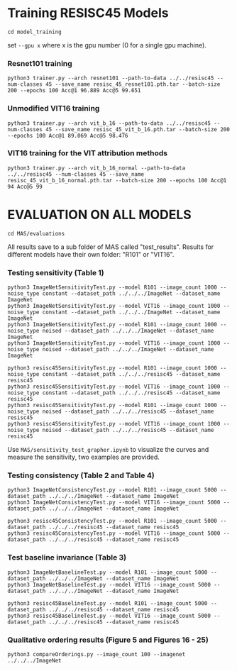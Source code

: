 <h1>Training RESISC45 Models</h1>

`cd model_training`

set `--gpu x` where x is the gpu number (0 for a single gpu machine).

<h3>Resnet101 training</h3>

`python3 trainer.py --arch resnet101 --path-to-data ../../resisc45 --num-classes 45 --save_name resisc_45_resnet101.pth.tar --batch-size 200 --epochs 100
Acc@1 96.889 Acc@5 99.651`

<h3>Unmodified VIT16 training</h3>

`python3 trainer.py --arch vit_b_16 --path-to-data ../../resisc45 --num-classes 45 --save_name resisc_45_vit_b_16.pth.tar --batch-size 200 --epochs 100
Acc@1 89.069 Acc@5 98.476`

<h3>VIT16 training for the VIT attribution methods</h3>

`python3 trainer.py --arch vit_b_16_normal --path-to-data ../../resisc45 --num-classes 45 --save_name resisc_45_vit_b_16_normal.pth.tar --batch-size 200 --epochs 100
Acc@1 94 Acc@5 99`

<h1>EVALUATION ON ALL MODELS</h1>

`cd MAS/evaluations`

All results save to a sub folder of MAS called "test_results". 
Results for different models have their own folder: "R101" or "VIT16".

<h3>Testing sensitivity (Table 1)</h3>

```
python3 ImageNetSensitivityTest.py --model R101 --image_count 1000 --noise_type constant --dataset_path ../../../ImageNet --dataset_name ImageNet
python3 ImageNetSensitivityTest.py --model VIT16 --image_count 1000 --noise_type constant --dataset_path ../../../ImageNet --dataset_name ImageNet
python3 ImageNetSensitivityTest.py --model R101 --image_count 1000 --noise_type noised --dataset_path ../../../ImageNet --dataset_name ImageNet
python3 ImageNetSensitivityTest.py --model VIT16 --image_count 1000 --noise_type noised --dataset_path ../../../ImageNet --dataset_name ImageNet

python3 resisc45SensitivityTest.py --model R101 --image_count 1000 --noise_type constant --dataset_path ../../../resisc45 --dataset_name resisc45
python3 resisc45SensitivityTest.py --model VIT16 --image_count 1000 --noise_type constant --dataset_path ../../../resisc45 --dataset_name resisc45
python3 resisc45SensitivityTest.py --model R101 --image_count 1000 --noise_type noised --dataset_path ../../../resisc45 --dataset_name resisc45
python3 resisc45SensitivityTest.py --model VIT16 --image_count 1000 --noise_type noised --dataset_path ../../../resisc45 --dataset_name resisc45
```

Use `MAS/sensitivity_test_grapher.ipynb` to visualize the curves and measure the sensitivity, two examples are provided.


<h3>Testing consistency (Table 2 and Table 4)</h3>

```
python3 ImageNetConsistencyTest.py --model R101 --image_count 5000 --dataset_path ../../../ImageNet --dataset_name ImageNet
python3 ImageNetConsistencyTest.py --model VIT16 --image_count 5000 --dataset_path ../../../ImageNet --dataset_name ImageNet

python3 resisc45ConsistencyTest.py --model R101 --image_count 5000 --dataset_path ../../../resisc45 --dataset_name resisc45
python3 resisc45ConsistencyTest.py --model VIT16 --image_count 5000 --dataset_path ../../../resisc45 --dataset_name resisc45
```

<h3>Test baseline invariance (Table 3)</h3>

```
python3 ImageNetBaselineTest.py --model R101 --image_count 5000 --dataset_path ../../../ImageNet --dataset_name ImageNet
python3 ImageNetBaselineTest.py --model VIT16 --image_count 5000 --dataset_path ../../../ImageNet --dataset_name ImageNet

python3 resisc45BaselineTest.py --model R101 --image_count 5000 --dataset_path ../../../resisc45 --dataset_name resisc45
python3 resisc45BaselineTest.py --model VIT16 --image_count 5000 --dataset_path ../../../resisc45 --dataset_name resisc45
```

<h3>Qualitative ordering results (Figure 5 and Figures 16 - 25)</h3>

`python3 compareOrderings.py --image_count 100 --imagenet ../../../ImageNet`
